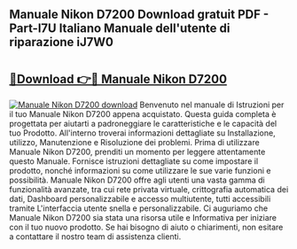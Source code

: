 ## Manuale Nikon D7200 Download gratuit PDF - Part-l7U Italiano Manuale dell'utente di riparazione iJ7W0

# <h2><a href="http://dffxyiq.blite.top/?on=Manuale+Nikon+D7200">🔗Download 👉🔴 Manuale Nikon D7200</a></h2>

[![Manuale Nikon D7200 download](https://i.imgur.com/lujVjoI.png)](http://dffxyiq.blite.top/?on=Manuale+Nikon+D7200)
Benvenuto nel manuale di Istruzioni per il tuo Manuale Nikon D7200 appena acquistato. Questa guida completa è progettata per aiutarti a padroneggiare le caratteristiche e le capacità del tuo Prodotto. All'interno troverai informazioni dettagliate su Installazione, utilizzo, Manutenzione e Risoluzione dei problemi. Prima di utilizzare Manuale Nikon D7200, prenditi un momento per leggere attentamente questo Manuale. Fornisce istruzioni dettagliate su come impostare il prodotto, nonché informazioni su come utilizzare le sue varie funzioni e possibilità. Manuale Nikon D7200 offre agli utenti una vasta gamma di funzionalità avanzate, tra cui rete privata virtuale, crittografia automatica dei dati, Dashboard personalizzabile e accesso multiutente, tutti accessibili tramite L'interfaccia utente snella e personalizzabile. Ci auguriamo che Manuale Nikon D7200 sia stata una risorsa utile e Informativa per iniziare con il tuo nuovo prodotto. Se hai bisogno di aiuto o chiarimenti, non esitare a contattare il nostro team di assistenza clienti.
